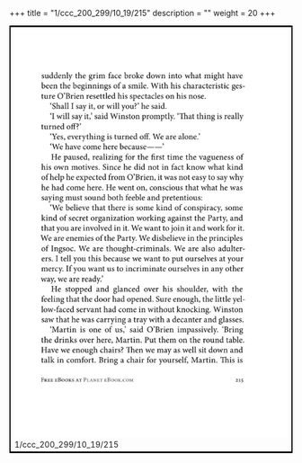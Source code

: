 +++
title = "1/ccc_200_299/10_19/215"
description = ""
weight = 20
+++

<table style="border:2px solid black;max-width:800px;max-height:800px;" 
><tr><td><img class="center-fit-jpg"
src="/jpg_/out_jpg_1984__215.jpg"  >1/ccc_200_299/10_19/215</img></td></tr></table>